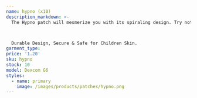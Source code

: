 ```yaml
---
name: hypno (x10)
description_markdown: >-
  The Hypno patch will mesmerize you with its spiraling design. Try not to stare too long. 



  Durable Design, Secure & Safe for Children Skin.
garment_type:
price: '1.20'
sku: hypno
stock: 10
model: Dexcom G6
styles:
  - name: primary
    image: /images/products/patches/hypno.png
---
```

